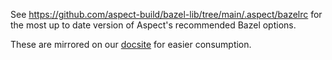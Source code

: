 See https://github.com/aspect-build/bazel-lib/tree/main/.aspect/bazelrc for the most up to date version of Aspect's recommended Bazel options.

These are mirrored on our [docsite](https://docs.aspect.build/guides/bazelrc) for easier consumption.
